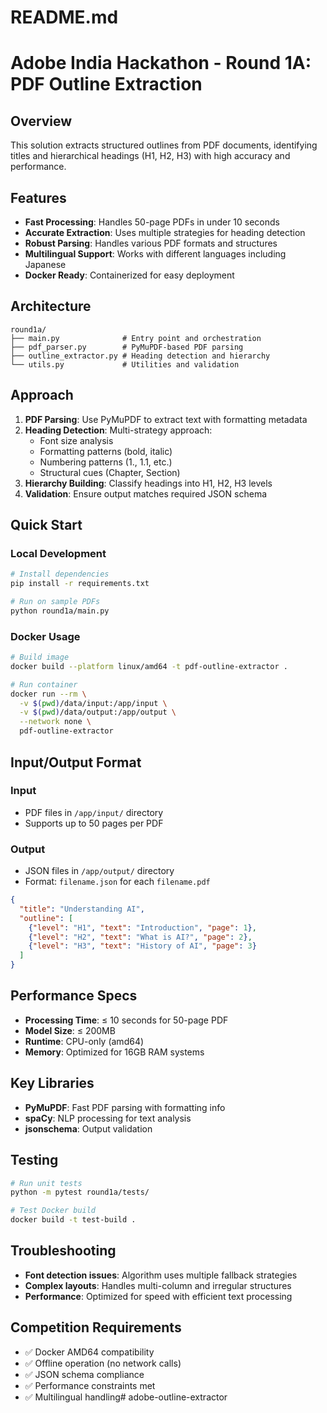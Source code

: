 # README.md
# Adobe India Hackathon - Round 1A: PDF Outline Extraction

## Overview
This solution extracts structured outlines from PDF documents, identifying titles and hierarchical headings (H1, H2, H3) with high accuracy and performance.

## Features
- **Fast Processing**: Handles 50-page PDFs in under 10 seconds
- **Accurate Extraction**: Uses multiple strategies for heading detection
- **Robust Parsing**: Handles various PDF formats and structures
- **Multilingual Support**: Works with different languages including Japanese
- **Docker Ready**: Containerized for easy deployment

## Architecture
```
round1a/
├── main.py              # Entry point and orchestration
├── pdf_parser.py        # PyMuPDF-based PDF parsing
├── outline_extractor.py # Heading detection and hierarchy
└── utils.py             # Utilities and validation
```

## Approach
1. **PDF Parsing**: Use PyMuPDF to extract text with formatting metadata
2. **Heading Detection**: Multi-strategy approach:
   - Font size analysis
   - Formatting patterns (bold, italic)
   - Numbering patterns (1., 1.1, etc.)
   - Structural cues (Chapter, Section)
3. **Hierarchy Building**: Classify headings into H1, H2, H3 levels
4. **Validation**: Ensure output matches required JSON schema

## Quick Start

### Local Development
```bash
# Install dependencies
pip install -r requirements.txt

# Run on sample PDFs
python round1a/main.py
```

### Docker Usage
```bash
# Build image
docker build --platform linux/amd64 -t pdf-outline-extractor .

# Run container
docker run --rm \
  -v $(pwd)/data/input:/app/input \
  -v $(pwd)/data/output:/app/output \
  --network none \
  pdf-outline-extractor
```

## Input/Output Format

### Input
- PDF files in `/app/input/` directory
- Supports up to 50 pages per PDF

### Output
- JSON files in `/app/output/` directory
- Format: `filename.json` for each `filename.pdf`

```json
{
  "title": "Understanding AI",
  "outline": [
    {"level": "H1", "text": "Introduction", "page": 1},
    {"level": "H2", "text": "What is AI?", "page": 2},
    {"level": "H3", "text": "History of AI", "page": 3}
  ]
}
```

## Performance Specs
- **Processing Time**: ≤ 10 seconds for 50-page PDF
- **Model Size**: ≤ 200MB
- **Runtime**: CPU-only (amd64)
- **Memory**: Optimized for 16GB RAM systems

## Key Libraries
- **PyMuPDF**: Fast PDF parsing with formatting info
- **spaCy**: NLP processing for text analysis
- **jsonschema**: Output validation

## Testing
```bash
# Run unit tests
python -m pytest round1a/tests/

# Test Docker build
docker build -t test-build .
```

## Troubleshooting
- **Font detection issues**: Algorithm uses multiple fallback strategies
- **Complex layouts**: Handles multi-column and irregular structures
- **Performance**: Optimized for speed with efficient text processing

## Competition Requirements
- ✅ Docker AMD64 compatibility
- ✅ Offline operation (no network calls)
- ✅ JSON schema compliance
- ✅ Performance constraints met
- ✅ Multilingual handling#   a d o b e - o u t l i n e - e x t r a c t o r  
 